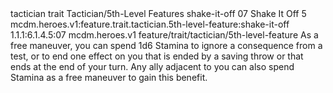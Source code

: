 <ability>
  <metadata>
    <class>tactician</class>
    <feature_type>trait</feature_type>
    <file_dpath>Tactician/5th-Level Features</file_dpath>
    <item_id>shake-it-off</item_id>
    <item_index>07</item_index>
    <item_name>Shake It Off</item_name>
    <level>5</level>
    <scc>mcdm.heroes.v1:feature.trait.tactician.5th-level-feature:shake-it-off</scc>
    <scdc>1.1.1:6.1.4.5:07</scdc>
    <source>mcdm.heroes.v1</source>
    <type>feature/trait/tactician/5th-level-feature</type>
  </metadata>
  <effects>
    <effect type="mundane">As a free maneuver, you can spend 1d6 Stamina to ignore a consequence from a test, or to end one effect on you that is ended by a saving throw or that ends at the end of your turn. Any ally adjacent to you can also spend Stamina as a free maneuver to gain this benefit.</effect>
  </effects>
</ability>
